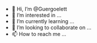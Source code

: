 - 👋 Hi, I’m @Guergoelett
- 👀 I’m interested in ...
- 🌱 I’m currently learning ...
- 💞️ I’m looking to collaborate on ...
- 📫 How to reach me ...

<!---
Guergoelett/Guergoelett is a ✨ special ✨ repository because its `README.md` (this file) appears on your GitHub profile.
You can click the Preview link to take a look at your changes.
--->
